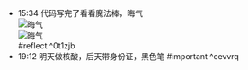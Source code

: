 
- 15:34 代码写完了看看魔法棒，晦气<br>![晦气](Pasted%20Image%2020220810153347.png)<br>![晦气](Pasted%20Image%2020220810153502.png)<br>#reflect ^0t1zjb
- 19:12 明天做核酸，后天带身份证，黑色笔 #important ^cevvrq